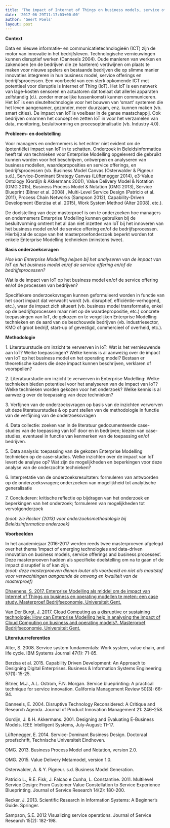 ```yaml
---
title: 'The impact of Internet of Things on business models, service offerings and business processes (Simon Mertens)'
date: '2017-06-29T11:17:03+00:00'
author: 'Geert Poels'
layout: post
---
```


**Context**

Data en nieuwe informatie- en communicatietechnologieën (ICT) zijn de motor van innovatie in het bedrijfsleven. Technologische vernieuwingen kunnen disruptief werken (Danneels 2004). Oude manieren van werken en zakendoen (en de bedrijven die ze hanteren) verdwijnen om plaats te maken voor nieuwe spelers en bestaande bedrijven die op slimme manier innovaties integreren in hun business model, service offerings en bedrijfsprocessen. Een voorbeeld van een sterk opkomende ICT met potentieel voor disruptie is Internet of Thing (IoT). Het IoT is een netwerk van lage-kosten sensoren en actuatoren dat toelaat dat allerlei apparaten zelfstandig (d.i. zonder menselijke tussenkomst) kunnen communiceren. Het IoT is een sleuteltechnologie voor het bouwen van ‘smart’ systemen die het leven aangenamer, gezonder, meer duurzaam, enz. kunnen maken (vb. smart cities). De impact van IoT is voelbaar in de ganse maatschappij. Ook bedrijven omarmen het concept en zetten IoT in voor het verzamelen van data, monitoring, besluitvorming en procesoptimalisatie (vb. Industry 4.0).

**Probleem- en doelstelling**

Voor managers en ondernemers is het echter niet evident om de (potentiële) impact van IoT in te schatten. Onderzoek in Beleidsinformatica heeft tal van technieken voor Enterprise Modelling opgeleverd die gebruikt kunnen worden voor het beschrijven, ontwerpen en analyseren van business modellen, waardeproposities en service offerings, en bedrijfsprocessen (vb. Business Model Canvas (Osterwalder &amp; Pigneur s.d.), Service-Dominant Strategy Canvas (Lüftenegger 2014), e3-Value Ontology (Gordijn &amp; Akkermans 2001), Value Delivery Model &amp; Notation (OMG 2015), Business Process Model &amp; Notation (OMG 2013), Service Blueprint (Bitner et al. 2008) , Multi-Level Service Design (Patricio et al. 2011), Process Chain Networks (Sampson 2012), Capability-Driven Development (Berzisa et al. 2015), Work System Method (Alter 2008), etc.).

De doelstelling van deze masterproef is om te onderzoeken hoe managers en ondernemers Enterprise Modelling kunnen gebruiken bij de besluitvorming omtrent het al dan niet inzetten van IoT bij het innoveren van het business model en/of de service offering en/of de bedrijfsprocessen. Hierbij zal de scope van het masterproefonderzoek beperkt worden tot enkele Enterprise Modelling technieken (minstens twee).

**Basis onderzoeksvragen**

*Hoe kan Enterprise Modelling helpen bij het analyseren van de impact van IoT op het business model en/of de service offering en/of de bedrijfsprocessen?*

Wat is de impact van IoT op het business model en/of de service offering en/of de processen van bedrijven?

Specifiekere onderzoeksvragen kunnen geformuleerd worden in functie van het soort impact dat verwacht wordt (vb. disruptief, efficiëntie-verhogend, etc.), waar de impact zich situeert (vb. business model transformatie, enkel op de bedrijfsprocessen maar niet op de waardepropositie, etc.) concrete toepassingen van IoT, de gekozen en te vergelijken Enterprise Modelling technieken en de aard van de beschouwde bedrijven (vb. industriesector, KMO of groot bedrijf, start-up of gevestigd, commercieel of overheid, etc.).

**Methodologie**

1\. Literatuurstudie om inzicht te verwerven in IoT: Wat is het vernieuwende aan IoT? Welke toepassingen? Welke kennis is al aanwezig over de impact van IoT op het business model en het operating model? Bestaan er theoretische kaders die deze impact kunnen beschrijven, verklaren of voorspellen?

2\. Literatuurstudie om inzicht te verwerven in Enterprise Modelling: Welke technieken bieden potentieel voor het analyseren van de impact van IoT? Welke technieken worden gekozen voor het onderzoek? Welke kennis is al aanwezig over de toepassing van deze technieken?

3\. Verfijnen van de onderzoeksvragen op basis van de inzichten verworven uit deze literatuurstudies &amp; op punt stellen van de methodologie in functie van de verfijning van de onderzoeksvragen

4\. Data collectie: zoeken van in de literatuur gedocumenteerde case-studies van de toepassing van IoT door en in bedrijven; kiezen van case-studies, eventueel in functie van kenmerken van de toepassing en/of bedrijven.

5\. Data analysis: toepassing van de gekozen Enterprise Modelling technieken op de case-studies. Welke inzichten over de impact van IoT levert de analyse op? Wat zijn de mogelijkheden en beperkingen voor deze analyse van de onderzochte technieken?

6\. Interpretatie van de onderzoeksresultaten: formuleren van antwoorden op de onderzoeksvragen; onderzoeken van mogelijkheid tot analytische generalisatie

7\. Concluderen: kritische reflectie op bijdragen van het onderzoek en beperkingen van het onderzoek; formuleren van mogelijkheden tot vervolgonderzoek

*(noot: zie Recker (2013) voor onderzoeksmethodologie bij Beleidsinformatica onderzoek)*

**Voorbeelden**

In het academiejaar 2016-2017 werden reeds twee masterproeven afgelegd over het thema ‘impact of emerging technologies and data-driven innovation on business models, service offerings and business processes’. Deze masterproeven hadden als specifieke doelstelling om na te gaan of de impact disruptief is of kan zijn.  
*(noot: deze masterproeven dienen louter als voorbeeld en niet als maatstaf voor verwachtingen aangaande de omvang en kwaliteit van de masterproef)*

[Dhaenens, S. 2017. Enterprise Modelling als middel om de impact van Internet of Things op business en operating modellen te meten: een case study. Masterproef Bedrijfseconomie, Universiteit Gent.](http://www.mis.ugent.be/wp-content/uploads/2017/06/SimonDhaenens-FMBECOBE641-659083-1496327321-ThesisDEFINITIEF.pdf)

[Van Der Burgt, J. 2017. Cloud Computing as a disruptive or sustaining technologie: How can Enterprise Modelling help in analysing the impact of Cloud Computing on business and operating models?. Masterproef Bedrijfseconomie, Universiteit Gent.​​](http://www.mis.ugent.be/wp-content/uploads/2017/06/JanVan_Der_Burgt-FMBECOBE541-656344-1496731548-master_thesis_van_der_burgt_jan_june_2017.pdf)​

**Literatuurreferenties**

Alter, S. 2008. Service system fundamentals: Work system, value chain, and life cycle. IBM Systems Journal 47(1): 71-85.

Berzisa et al. 2015. Capability Driven Development: An Approach to Designing Digital Enterprises. Business &amp; Information Systems Engineering 57(1): 15-25.

Bitner, M.J., A.L. Ostrom, F.N. Morgan. Service blueprinting: A practical technique for service innovation. California Management Review 50(3): 66-94.

Danneels, E. 2004. Disruptive Technology Reconsidered: A Critique and Research Agenda. Journal of Product Innovation Management 21: 246–258.

Gordijn, J. &amp; H. Akkermans. 2001. Designing and Evaluating E-Business Models. IEEE Intelligent Systems, July-August: 11-17.

Lüftenegger, E. 2014. Service-Dominant Business Design. Doctoraal proefschrift, Technische Universiteit Eindhoven.

OMG. 2013. Business Process Model and Notation, version 2.0.

OMG. 2015. Value Delivery Metamodel, version 1.0.

Osterwalder, A. &amp; Y. Pigneur. s.d. Business Model Generation.

Patricio L., R.E. Fisk, J. Falcao e Cunha, L. Constantine. 2011. Multilevel Service Design: From Customer Value Constellation to Service Experience Blueprinting. Journal of Service Research 14(2): 180-200.

Recker, J. 2013. Scientific Research in Information Systems: A Beginner’s Guide. Springer.

Sampson, S.E. 2012 Visualizing service operations. Journal of Service Research 15(2): 182-198.